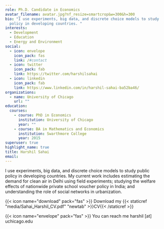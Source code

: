 ```yaml
---
role: Ph.D. Candidate in Economics
avatar_filename: avatar.jpg?nf_resize=smartcrop&w=300&h=300
bio: "I use experiments, big data, and discrete choice models to study public
  policy in developing countries. "
interests:
  - Development
  - Education
  - Energy and Environment
social:
  - icon: envelope
    icon_pack: fas
    link: /#contact
  - icon: twitter
    icon_pack: fab
    link: https://twitter.com/harshilsahai
  - icon: linkedin
    icon_pack: fab
    link: https://www.linkedin.com/in/harshil-sahai-ba52ba46/
organizations:
  - name: University of Chicago
    url: ""
education:
  courses:
    - course: PhD in Economics
      institution: University of Chicago
      year: ""
    - course: BA in Mathematics and Economics
      institution: Swarthmore College
      year: 2015
superuser: true
highlight_name: true
title: Harshil Sahai
email: 
---
```

I use experiments, big data, and discrete choice models to study public policy in developing countries. My current work includes estimating the demand for clean air in Delhi using field experiments; studying the welfare effects of nationwide private school voucher policy in India; and understanding the role of social networks in urbanization.

{{< icon name="download" pack="fas" >}} Download my {{< staticref "media/Sahai_Harshil_CV.pdf" "newtab" >}}CV{{< /staticref >}}

{{< icon name="envelope" pack="fas" >}} You can reach me harshil [at] uchicago.edu
